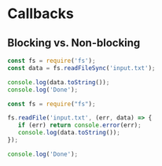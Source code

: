 # Callbacks

## Blocking vs. Non-blocking

```javascript
const fs = require('fs');
const data = fs.readFileSync('input.txt');

console.log(data.toString());
console.log('Done');
```

```javascript
const fs = require("fs");

fs.readFile('input.txt', (err, data) => {
   if (err) return console.error(err);
   console.log(data.toString());
});

console.log('Done');
```
